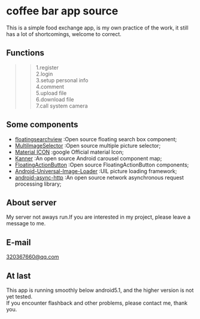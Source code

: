 # coffee bar app source 
This is a simple food exchange app, is my own practice of the work, it still has a lot of shortcomings, welcome to correct.<br>
## Functions
>>1.register<br>
>>2.login<br>
>>3.setup personal info<br>
>>4.comment<br>
>>5.upload file<br>
>>6.download file<br>
>>7.call system camera<br>
## Some components
* [floatingsearchview](https://github.com/arimorty/floatingsearchview) :Open source floating search box component;<br>
* [MultiImageSelector](https://github.com/lovetuzitong/MultiImageSelector) :Open source multiple picture selector;<br>
* [Material ICON](https://link.jianshu.com/?t=https://design.google.com/icons/#ic_search) :google Official material Icon;<br>
* [Kanner](https://github.com/iKrelve/Kanner) :An open source Android carousel component map;<br>
* [FloatingActionButton](https://github.com/Clans/FloatingActionButton) :Open source FloatingActionButton components;<br>
* [Android-Universal-Image-Loader](https://github.com/nostra13/Android-Universal-Image-Loader) :UIL picture loading framework;<br>
* [android-async-http](http://loopj.com/android-async-http/) :An open source network asynchronous request processing library;<br>
## About server
My server not aways run.If you are interested in my project, please leave a message to me.<br>
## E-mail
320367660@qq.com<br>
## At last
This app is running smoothly below android5.1, and the higher version is not yet tested.<br> If you encounter flashback and other problems, please contact me, thank you.
